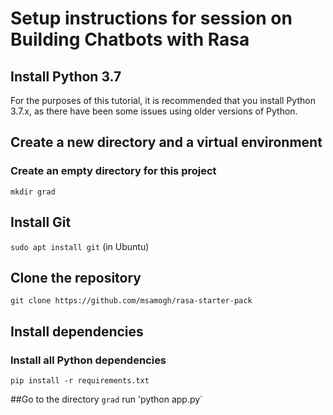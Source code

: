 # Setup instructions for session on Building Chatbots with Rasa
## Install Python 3.7
For the purposes of this tutorial, it is recommended that you install Python 3.7.x, as there have been some issues using older versions of Python.

## Create a new directory and a virtual environment
### Create an empty directory for this project
`mkdir grad`

## Install Git
`sudo apt install git` (in Ubuntu)

## Clone the  repository
`git clone https://github.com/msamogh/rasa-starter-pack`

## Install dependencies
### Install all Python dependencies
`pip install -r requirements.txt`

##Go to the directory `grad`
run 'python app.py`
